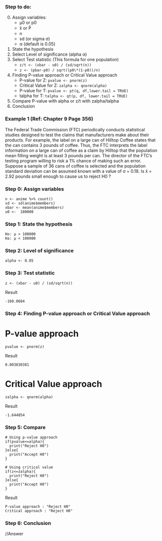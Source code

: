 ### Step to do:

0. Assign variables:
   - μ0 or p0
   - x̄ or P̅
   - n
   - sd (or sigma σ)
   - α (default is 0.05)
1. State the hypothesis
2. Select Level of significance (alpha α)
3. Select Test statistic (This formula for one population)
   - `z/t <- (xbar - u0) / (sd/sqrt(n))`
   - `z <- (pbar-p0) / sqrt((p0\*(1-p0))/n)`
4. Finding P-value approach or Critical Value approach
   - P-value for Z: `pvalue <- pnorm(z)`
   - Critical Value for Z: `zalpha <- qnorm(alpha)`
   - P-value for T: `pvalue <- pt(q, df,lower.tail = TRUE)`
   - talpha for T: `talpha <- qt(p, df, lower.tail = TRUE)`
5. Compare P-value with alpha or z/t with zalpha/talpha
6. Conclusion

### Example 1 (Ref: Chapter 9 Page 356)

The Federal Trade Commission (FTC) periodically conducts statistical studies designed to test the claims that manufacturers make about their products. For example, the label on a large can of Hilltop Coffee states that the can contains 3 pounds of coffee. Thus, the FTC interprets the label information on a large can of coffee as a claim by Hilltop that the population mean filling weight is at least 3 pounds per can. The director of the FTC’s testing program willing to risk a 1% chance of making such an error. Suppose a sample of 36 cans of coffee is selected and the population standard deviation can be assumed known with a value of σ = 0.18. Is x̄ = 2.92 pounds small enough to cause us to reject H0 ?


### Step 0: Assign variables

```
n <- anime %>% count()
sd <- sd(anime$members)
xbar <- mean(anime$members)
u0 <-  100000
  ```

### Step 1: State the hypothesis

```
Ho: μ > 100000  
Ha: μ < 100000
```

### Step 2: Level of significance

```
alpha <- 0.05
```

### Step 3: Test statistic

```
z <- (xbar - u0) / (sd/sqrt(n))
```
Result
```
-160.0684
```

### Step 4: Finding P-value approach or Critical Value approach
# P-value approach

```
pvalue <- pnorm(z)
```
Result
```
0.003830381
```
# Critical Value approach
```
zalpha <- qnorm(alpha)
```
Result
```
-1.644854
```

### Step 5: Compare

```
# Using p-value approach
if(pvalue<=alpha){
  print("Reject H0")
}else{
  print("Accept H0")
}

# Using critical value
if(z<=zalpha){
  print("Reject H0")
}else{
  print("Accept H0")
}
```
Result
```
P-value approach : "Reject H0"
Critical approach : "Reject H0"
```


### Step 6: Conclusion

//Answer
